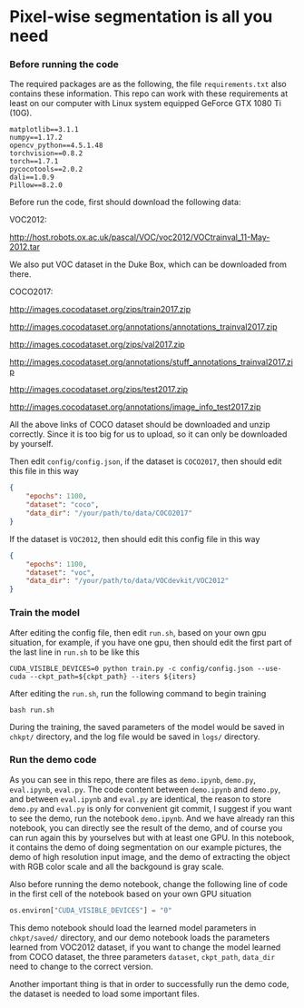 # Pixel-wise segmentation is all you need

### Before running the code

The required packages are as the following, the file `requirements.txt` also contains these information. This repo can
work with these requirements at least on our computer with Linux system equipped GeForce GTX 1080 Ti (10G).

```
matplotlib==3.1.1
numpy==1.17.2
opencv_python==4.5.1.48
torchvision==0.8.2
torch==1.7.1
pycocotools==2.0.2
dali==1.0.9
Pillow==8.2.0
```

Before run the code, first should download the following data:

VOC2012:

http://host.robots.ox.ac.uk/pascal/VOC/voc2012/VOCtrainval_11-May-2012.tar

We also put VOC dataset in the Duke Box, which can be downloaded from there.

COCO2017:

http://images.cocodataset.org/zips/train2017.zip

http://images.cocodataset.org/annotations/annotations_trainval2017.zip

http://images.cocodataset.org/zips/val2017.zip

http://images.cocodataset.org/annotations/stuff_annotations_trainval2017.zip

http://images.cocodataset.org/zips/test2017.zip

http://images.cocodataset.org/annotations/image_info_test2017.zip

All the above links of COCO dataset should be downloaded and unzip correctly. Since it is too big for us to upload, so
it can only be downloaded by yourself.

Then edit `config/config.json`, if the dataset is `COCO2017`, then should edit this file in this way

```json
{
    "epochs": 1100,
    "dataset": "coco",
    "data_dir": "/your/path/to/data/COCO2017"
}
```

If the dataset is `VOC2012`, then should edit this config file in this way

```json
{
    "epochs": 1100,
    "dataset": "voc",
    "data_dir": "/your/path/to/data/VOCdevkit/VOC2012"
}
```

### Train the model

After editing the config file, then edit `run.sh`, based on your own gpu situation, for example, if you have one gpu,
then should edit the first part of the last line in `run.sh` to be like this

```shell
CUDA_VISIBLE_DEVICES=0 python train.py -c config/config.json --use-cuda --ckpt_path=${ckpt_path} --iters ${iters}
```

After editing the `run.sh`, run the following command to begin training

```shell
bash run.sh
```

During the training, the saved parameters of the model would be saved in `chkpt/` directory, and the log file would be
saved in `logs/` directory.

### Run the demo code

As you can see in this repo, there are files as `demo.ipynb`, `demo.py`, `eval.ipynb`, `eval.py`. The code content
between `demo.ipynb` and `demo.py`, and between `eval.ipynb` and `eval.py` are identical, the reason to store `demo.py`
and `eval.py` is only for convenient git commit, I suggest if you want to see the demo, run the notebook `demo.ipynb`.
And we have already ran this notebook, you can directly see the result of the demo, and of course you can run again this
by yourselves but with at least one GPU. In this notebook, it contains the demo of doing segmentation on our example
pictures, the demo of high resolution input image, and the demo of extracting the object with RGB color scale and all
the backgound is gray scale.

Also before running the demo notebook, change the following line of code in the first cell of the notebook based on your
own GPU situation

```python
os.environ["CUDA_VISIBLE_DEVICES"] = "0"
```

This demo notebook should load the learned model parameters in `chkpt/saved/` directory, and our demo notebook loads the
parameters learned from VOC2012 dataset, if you want to change the model learned from COCO dataset, the three
parameters `dataset`, `ckpt_path`, `data_dir` need to change to the correct version.

Another important thing is that in order to successfully run the demo code, the dataset is needed to load some important
files. 
